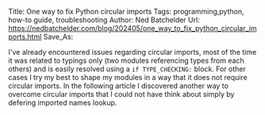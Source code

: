 Title: One way to fix Python circular imports
Tags: programming,python, how-to guide, troubleshooting
Author: Ned Batchelder
Url: https://nedbatchelder.com/blog/202405/one_way_to_fix_python_circular_imports.html
Save_As:

I've already encountered issues regarding circular imports, most of the time it was related to typings only (two modules referencing types from each others) and is easily resolved using a `if TYPE_CHECKING:` block. For other cases I try my best to shape my modules in a way that it does not require circular imports. In the following article I discovered another way to overcome circular imports that I could not have think about simply by defering imported names lookup.
